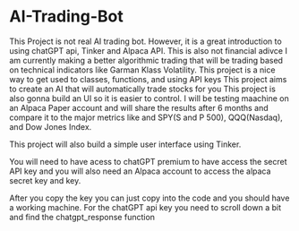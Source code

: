 # AI-Trading-Bot
This Project is not real AI trading bot. However, it is a great introduction to using chatGPT api, Tinker and Alpaca API. This is also not financial adivce I am currently making a better algorithmic trading that will be trading based on technical indicators like Garman Klass Volatility. This project is a nice way to get used to classes, functions, and using API keys
This project aims to create an AI that will automatically trade stocks for you
This project is also gonna build an UI so it is easier to control. I will be testing maachine on an Alpaca Paper account and will share the results after 6 months and compare it to the major metrics like and SPY(S and P 500), QQQ(Nasdaq), and Dow Jones Index.

This project will also build a simple user interface using Tinker. 

You will need to have acess to chatGPT premium to have access the secret API key and you will also need an Alpaca account to access the alpaca secret key and key.

After you copy the key you can just copy into the code and you should have a working machine. For the chatGPT api key you need to scroll down a bit and find the chatgpt_response function
